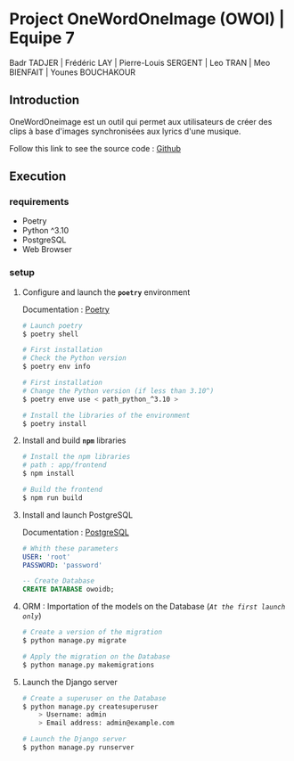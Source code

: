 # Project OneWordOneImage (OWOI) | Equipe 7

Badr TADJER | Frédéric LAY | Pierre-Louis SERGENT | Leo TRAN | Meo BIENFAIT | Younes BOUCHAKOUR

## Introduction

OneWordOneimage est un outil qui permet aux utilisateurs de créer des clips à base d'images synchronisées aux lyrics d'une musique.

Follow this link to see the source code : [Github](https://github.com/layfredrc/OneWord_OneImage/)

## Execution

### requirements

- Poetry
- Python ^3.10
- PostgreSQL
- Web Browser

### setup

1. Configure and launch the **``poetry``** environment

    Documentation : [Poetry](https://python-poetry.org/docs/)

    ```sh
    # Launch poetry
    $ poetry shell

    # First installation
    # Check the Python version
    $ poetry env info

    # First installation
    # Change the Python version (if less than 3.10^)
    $ poetry enve use < path_python_^3.10 >

    # Install the libraries of the environment
    $ poetry install
    ```

2. Install and build **``npm``** libraries

    ```sh
    # Install the npm libraries
    # path : app/frontend
    $ npm install

    # Build the frontend
    $ npm run build
    ```

3. Install and launch PostgreSQL

    Documentation : [PostgreSQL](https://www.postgresql.org/download/)

    ```yml
    # Whith these parameters
    USER: 'root'
    PASSWORD: 'password'
    ```

    ```sql
    -- Create Database 
    CREATE DATABASE owoidb;
    ```

4. ORM : Importation of the models on the Database (*``At the first launch only``*)

    ```sh
    # Create a version of the migration
    $ python manage.py migrate 

    # Apply the migration on the Database
    $ python manage.py makemigrations 
    ```

5. Launch the Django server

    ```sh
    # Create a superuser on the Database
    $ python manage.py createsuperuser
        > Username: admin
        > Email address: admin@example.com

    # Launch the Django server
    $ python manage.py runserver
    ```
